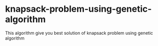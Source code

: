 # knapsack-problem-using-genetic-algorithm
This algorithm give you best solution of knapsack problem using genetic algorithm
